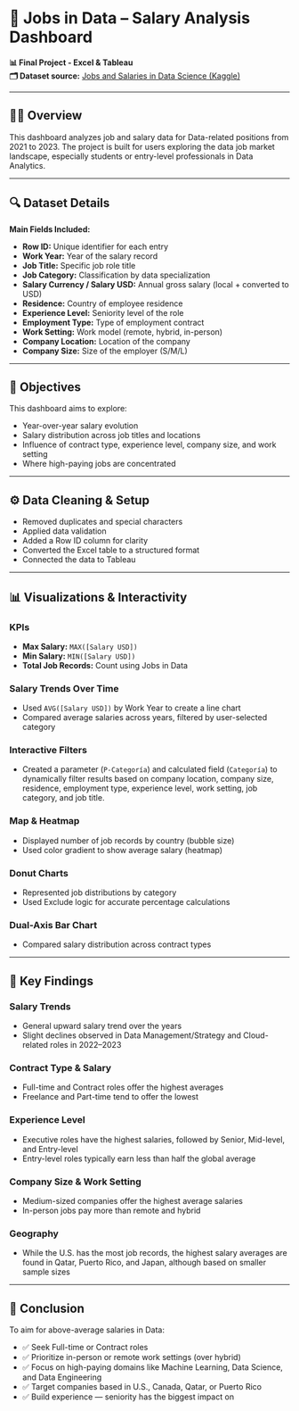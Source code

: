 # 💼 Jobs in Data – Salary Analysis Dashboard

**📊 Final Project - Excel & Tableau**  
**🗂️ Dataset source:** [Jobs and Salaries in Data Science (Kaggle)](https://public.tableau.com/app/profile/ileana.gisele.velazquez/viz/Jobs-in-data/Dashboard1 "Link to dataset")

---

## 👩‍💻 Overview

This dashboard analyzes job and salary data for Data-related positions from 2021 to 2023. The project is built for users exploring the data job market landscape, especially students or entry-level professionals in Data Analytics.

---

## 🔍 Dataset Details

**Main Fields Included:**
- **Row ID:** Unique identifier for each entry
- **Work Year:** Year of the salary record
- **Job Title:** Specific job role title
- **Job Category:** Classification by data specialization
- **Salary Currency / Salary USD:** Annual gross salary (local + converted to USD)
- **Residence:** Country of employee residence
- **Experience Level:** Seniority level of the role
- **Employment Type:** Type of employment contract
- **Work Setting:** Work model (remote, hybrid, in-person)
- **Company Location:** Location of the company
- **Company Size:** Size of the employer (S/M/L)

---

## 🎯 Objectives

This dashboard aims to explore:
- Year-over-year salary evolution
- Salary distribution across job titles and locations
- Influence of contract type, experience level, company size, and work setting
- Where high-paying jobs are concentrated

---

## ⚙️ Data Cleaning & Setup

- Removed duplicates and special characters
- Applied data validation
- Added a Row ID column for clarity
- Converted the Excel table to a structured format
- Connected the data to Tableau

---

## 📊 Visualizations & Interactivity

### KPIs
- **Max Salary:** `MAX([Salary USD])`
- **Min Salary:** `MIN([Salary USD])`
- **Total Job Records:** Count using Jobs in Data

### Salary Trends Over Time
- Used `AVG([Salary USD])` by Work Year to create a line chart
- Compared average salaries across years, filtered by user-selected category

### Interactive Filters
- Created a parameter (`P-Categoría`) and calculated field (`Categoría`) to dynamically filter results based on company location, company size, residence, employment type, experience level, work setting, job category, and job title.

### Map & Heatmap
- Displayed number of job records by country (bubble size)
- Used color gradient to show average salary (heatmap)

### Donut Charts
- Represented job distributions by category
- Used Exclude logic for accurate percentage calculations

### Dual-Axis Bar Chart
- Compared salary distribution across contract types

---

## 📌 Key Findings

### Salary Trends
- General upward salary trend over the years
- Slight declines observed in Data Management/Strategy and Cloud-related roles in 2022–2023

### Contract Type & Salary
- Full-time and Contract roles offer the highest averages
- Freelance and Part-time tend to offer the lowest

### Experience Level
- Executive roles have the highest salaries, followed by Senior, Mid-level, and Entry-level
- Entry-level roles typically earn less than half the global average

### Company Size & Work Setting
- Medium-sized companies offer the highest average salaries
- In-person jobs pay more than remote and hybrid

### Geography
- While the U.S. has the most job records, the highest salary averages are found in Qatar, Puerto Rico, and Japan, although based on smaller sample sizes

---

## 🧠 Conclusion

To aim for above-average salaries in Data:
- ✅ Seek Full-time or Contract roles
- ✅ Prioritize in-person or remote work settings (over hybrid)
- ✅ Focus on high-paying domains like Machine Learning, Data Science, and Data Engineering
- ✅ Target companies based in U.S., Canada, Qatar, or Puerto Rico
- ✅ Build experience — seniority has the biggest impact on